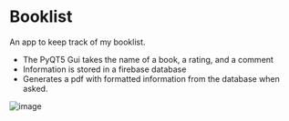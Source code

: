# Booklist
An app to keep track of my booklist.
- The PyQT5 Gui takes the name of a book, a rating, and a comment
- Information is stored in a firebase database
- Generates a pdf with formatted information from the database when asked.

![image](https://user-images.githubusercontent.com/64035273/150254590-03f4ee78-09cd-49c3-ae47-e8cc9ea2e6b4.png)
